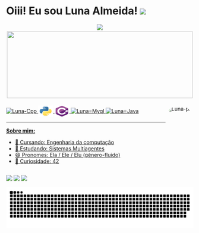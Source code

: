 
# **Oiii! Eu sou Luna Almeida! <img src="https://c.tenor.com/zPz6pCUuN2cAAAAM/peach-cat-and-goma-cat-wave.gif" width="50">**

<div align="center">

  <a href="https://github.com/LunaAlmeida">
  <img height="180em" src="https://github-readme-stats.vercel.app/api?username=LunaAlmeida&show_icons=true&theme=bear&include_all_commits=true&count_private=true"/>
  <img height="180em" width= "500" src="https://github-readme-stats.vercel.app/api/top-langs/?username=LunaAlmeida&layout=compact&langs_count=5&theme=bear"/>
</div>
<div style="display: inline_block"><br>
  <img align="center" alt="Luna-Cpp" height="30" width="40" src="https://cdn.jsdelivr.net/gh/devicons/devicon/icons/cplusplus/cplusplus-plain.svg">
  <img align="center" alt="Luna-Python" height="30" width="40" src="https://raw.githubusercontent.com/devicons/devicon/master/icons/python/python-original.svg">
  <img align="center" alt="Luna-Csharp" height="30" width="40" src="https://raw.githubusercontent.com/devicons/devicon/master/icons/csharp/csharp-original.svg">
  <img align="center" alt="Luna=Myql" height="30" width="40" src="https://cdn.jsdelivr.net/gh/devicons/devicon/icons/mysql/mysql-plain-wordmark.svg">
  <img align="center" alt="Luna=Java" height="30" width="40" src= "https://cdn.jsdelivr.net/gh/devicons/devicon/icons/java/java-original-wordmark.svg">
  <img align="right" alt="Luna-pic" height="150" style="border-radius:200px;" src="https://media.discordapp.net/attachments/702292957847617577/910320594975854622/luna.gif?width=452&height=452">
</div>
  
* * *
**Sobre mim:**
- 📖 Cursando: Engenharia da computação
- 🌱 Estudando: Sistemas Multiagentes
- 😄 Pronomes: Ela / Ele / Elu (gênero-fluido)
- 🎈 Curiosidade: 42

##
<div> 
  <a href="https://www.instagram.com/luna.dal.cielo" target="_blank"><img src="https://img.shields.io/badge/-Instagram-%23E4405F?style=for-the-badge&logo=instagram&logoColor=white" target="_blank"></a>
  <a href = "mailto:luna.dal.cielo@gmail.com"><img src="https://img.shields.io/badge/-Gmail-%23333?style=for-the-badge&logo=gmail&logoColor=white" target="_blank"></a>
  <a href="https://www.linkedin.com/in/luna-dos-santos-almeida-a0138418a" target="_blank"><img src="https://img.shields.io/badge/-LinkedIn-%230077B5?style=for-the-badge&logo=linkedin&logoColor=white" target="_blank"></a> 
 
  ![Snake animation](https://github.com/LunaAlmeida/LunaAlmeida/blob/output/github-contribution-grid-snake.svg)
 
</div>
